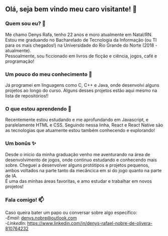 ## Olá, seja bem vindo meu caro visitante! 👋

<!--
**rafa-Nobre/rafa-Nobre** is a ✨ _special_ ✨ repository because its `README.md` (this file) appears on your GitHub profile.

Here are some ideas to get you started:

- 🔭 I’m currently working on ...
- 🌱 I’m currently learning ...
- 👯 I’m looking to collaborate on ...
- 🤔 I’m looking for help with ...
- 💬 Ask me about ...
- 📫 How to reach me: ...
- 😄 Pronouns: ...
- ⚡ Fun fact: ...
-->

### Quem sou eu? 🤔
Me chamo Denys Rafa, tenho 22 anos e moro atualmente em Natal/RN. Estou me graduando no Bacharelado de Tecnologia da Informação (ou TI para os mais chegados!) na Universidade do Rio Grande do Norte (2018 - atualmente). <br />
Pessoalmente, sou ficcionado em livros de ficção e ciência, jogos, café e programação!

### Um pouco do meu conhecimento 🔭
Já programei em linguagens como C, C++ e Java, onde desenvolvi alguns projetos ao longo do curso. Alguns desses projetos estão aqui mesmo na lista de repositórios!!

### O que estou aprendendo 🌱
Recentemente estou estudando e me aprofundando em Javascript, e paralelamente HTML e CSS. Seguindo nessa linha, React e React Native são as tecnologias que atuamente estou também conhecendo e explorando!

### Um bonûs ✨
Desde o inicio da minha graduação venho me aventurando na área de desenvolvimento de jogos, onde continuo estudando e conhecendo mais sobre. Cheguei a desenvolver alguns protótipos e projetos pequenos, ambos voltados na parte tanto da mecâncica em si do jogo quanto na parte de IA. <br /> 
É uma das minhas áreas favoritas, e amo estudar e trabalhar em novos projetos!

### Fala comigo! 📫
Caso queira bater um papo ou conversar sobre algo específico: <br />
-*Email*: denys.nobre@outlook.com <br />
-*LinkedIn*: https://www.linkedin.com/in/denys-rafael-nobre-de-olivera-810764232
